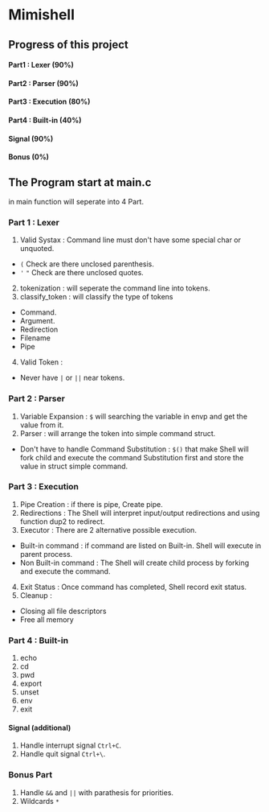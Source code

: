 # Mimishell
## Progress of this project
#### Part1 : Lexer (90%)
#### Part2 : Parser (90%)
#### Part3 : Execution (80%)
#### Part4 : Built-in (40%)
#### Signal (90%)
#### Bonus (0%)
## The Program start at main.c
in main function will seperate into 4 Part.
### Part 1 : Lexer
1. Valid Systax : Command line must don't have some special char or unquoted.
- `(` Check are there unclosed parenthesis. <br>
- `'` `"` Check are there unclosed quotes. <br>
2. tokenization : will seperate the command line into tokens.
3. classify_token : will classify the type of tokens
- Command.
- Argument.
- Redirection
- Filename
- Pipe
4. Valid Token :
- Never have `|` or `||` near tokens. <br>
### Part 2 : Parser
1. Variable Expansion : `$` will searching the variable in envp and get the value from it. <br>
2. Parser : will arrange the token into simple command struct.
- Don't have to handle Command Substitution : `$()` that make Shell will fork child and execute the command Substitution first and store the value in struct simple command. <br>
### Part 3 : Execution
1. Pipe Creation : if there is pipe, Create pipe.
2. Redirections : The Shell will interpret input/output redirections and using function dup2 to redirect.
3. Executor : There are 2 alternative possible execution.
- Built-in command : if command are listed on Built-in. Shell will execute in parent process.
- Non Built-in command : The Shell will create child process by forking and execute the command.
4. Exit Status : Once command has completed, Shell record exit status.
5. Cleanup :
- Closing all file descriptors
- Free all memory
### Part 4 : Built-in
1. echo
2. cd
3. pwd
4. export
5. unset
6. env
7. exit
#### Signal (additional)
1. Handle interrupt signal `Ctrl+C`.<br>
2. Handle quit signal `Ctrl+\`.<br>
### Bonus Part
1. Handle `&&` and `||` with parathesis for priorities.<br> 
2. Wildcards `*` <br>